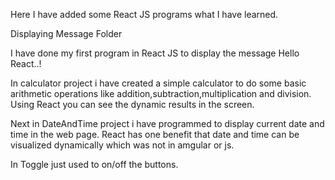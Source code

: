 Here I have added some React JS programs what I have learned.

Displaying Message Folder

I have done my first program in React JS to display the message Hello React..!

In calculator project i have created a simple calculator to do some basic arithmetic operations like addition,subtraction,multiplication and division.
Using React you can see the dynamic results in the screen.

Next in DateAndTime project i have programmed to display current date and time in the web page. React has one benefit that date and time can be visualized dynamically which was not in amgular or js.

In Toggle just used to on/off the buttons.
